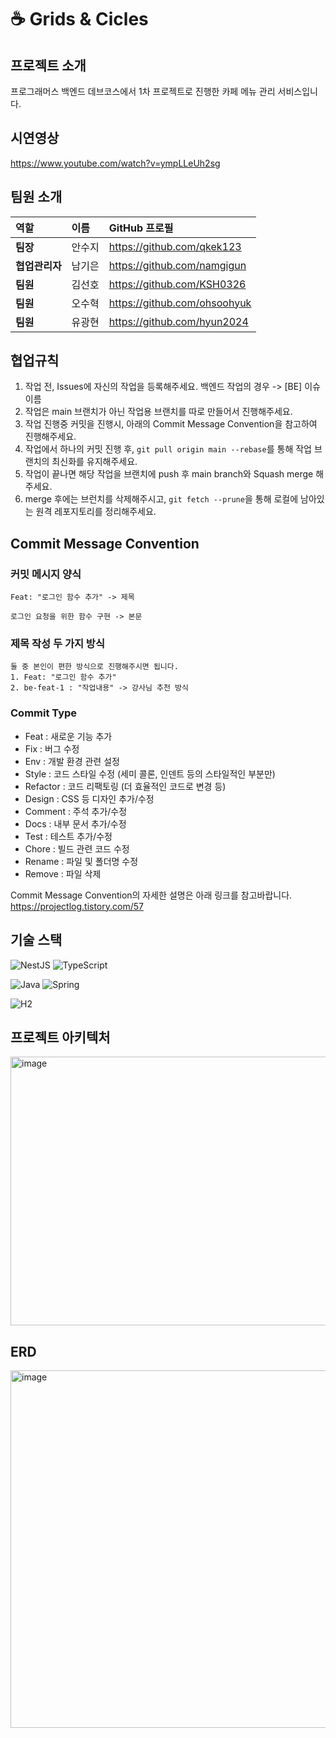 # ☕️ Grids & Cicles

## 프로젝트 소개
프로그래머스 백엔드 데브코스에서 1차 프로젝트로 진행한 카페 메뉴 관리 서비스입니다.

## 시연영상
https://www.youtube.com/watch?v=ympLLeUh2sg

## 팀원 소개

| 역할 | 이름 | GitHub 프로필 |
| :--- | :--- | :--- |
| **팀장** | 안수지 | <https://github.com/qkek123> |
| **협업관리자** | 남기은 | <https://github.com/namgigun> |
| **팀원** | 김선호 | <https://github.com/KSH0326> |
| **팀원** | 오수혁 | <https://github.com/ohsoohyuk> |
| **팀원** | 유광현 | <https://github.com/hyun2024> |

## 협업규칙
1. 작업 전, Issues에 자신의 작업을 등록해주세요. 백엔드 작업의 경우 -> [BE] 이슈이름
2. 작업은 main 브랜치가 아닌 작업용 브랜치를 따로 만들어서 진행해주세요.
3. 작업 진행중 커밋을 진행시, 아래의 Commit Message Convention을 참고하여 진행해주세요.
4. 작업에서 하나의 커밋 진행 후, `git pull origin main --rebase`를 통해 작업 브랜치의 최신화를 유지해주세요.
5. 작업이 끝나면 해당 작업을 브랜치에 push 후 main branch와 Squash merge 해주세요.
6. merge 후에는 브런치를 삭제해주시고, `git fetch --prune`을 통해 로컬에 남아있는 원격 레포지토리를 정리해주세요.

## Commit Message Convention
### 커밋 메시지 양식
```
Feat: "로그인 함수 추가" -> 제목

로그인 요청을 위한 함수 구현 -> 본문
```
### 제목 작성 두 가지 방식
```
둘 중 본인이 편한 방식으로 진행해주시면 됩니다.
1. Feat: "로그인 함수 추가"
2. be-feat-1 : "작업내용" -> 강사님 추천 방식
```

### Commit Type
- Feat : 새로운 기능 추가
- Fix : 버그 수정
- Env : 개발 환경 관련 설정
- Style : 코드 스타일 수정 (세미 콜론, 인덴트 등의 스타일적인 부분만)
- Refactor : 코드 리팩토링 (더 효율적인 코드로 변경 등)
- Design : CSS 등 디자인 추가/수정
- Comment : 주석 추가/수정
- Docs : 내부 문서 추가/수정
- Test : 테스트 추가/수정
- Chore : 빌드 관련 코드 수정
- Rename : 파일 및 폴더명 수정
- Remove : 파일 삭제

Commit Message Convention의 자세한 설명은 아래 링크를 참고바랍니다. <br/>
https://projectlog.tistory.com/57

## 기술 스택

![NestJS](https://img.shields.io/badge/nestjs-%23E0234E.svg?style=for-the-badge&logo=nestjs&logoColor=white) ![TypeScript](https://img.shields.io/badge/typescript-%23007ACC.svg?style=for-the-badge&logo=typescript&logoColor=white)

![Java](https://img.shields.io/badge/java-%23ED8B00.svg?style=for-the-badge&logo=openjdk&logoColor=white) ![Spring](https://img.shields.io/badge/spring-%236DB33F.svg?style=for-the-badge&logo=spring&logoColor=white)

![H2](https://img.shields.io/badge/h2database-09476B.svg?&style=for-the-badge&logo=h2database&logoColor=#09476B)

## 프로젝트 아키텍처

<img width="600" height="430" alt="image" src="https://github.com/user-attachments/assets/22998c95-0001-42ec-8845-72f073badc6d" />

## ERD
<img width="600" height="572" alt="image" src="https://github.com/user-attachments/assets/9c7fddd3-0d75-40f8-bb58-d78469b8aea1" />

